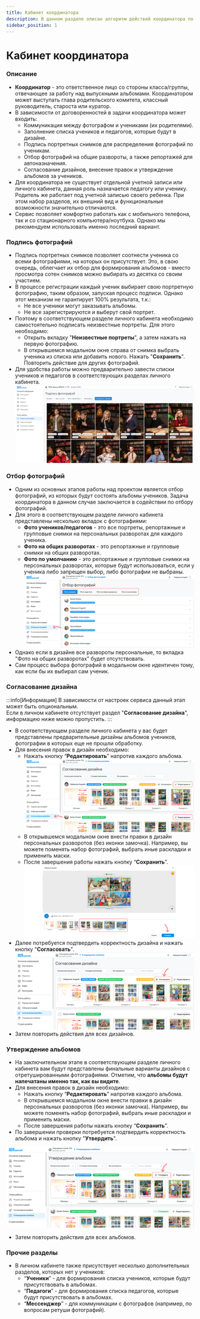 ```yaml
---
title: Кабинет координатора
description: В данном разделе описан алгоритм действий координатора по подготовке альбома
sidebar_position: 1
---
```


# Кабинет координатора

### Описание
* __Координатор__ - это ответственное лицо со стороны класса/группы, отвечающее за работу над выпускными альбомами. Координатором может выступать глава родительского комитета, классный руководитель, староста или куратор. 
* В зависимости от договоренностей в задачи координатора может входить:
    + Коммуникация между фотографом и учениками (их родителями).
    + Заполнение списка учеников и педагогов, которые будут в дизайне.
    + Подпись портретных снимков для распределения фотографий по ученикам.
    + Отбор фотографий на общие развороты, а также репортажей для автоназначения. 
    + Согласование дизайнов, внесение правок и утверждение альбомов за учеников.
* Для координатора не существует отдельной учетной записи или личного кабинета, данная роль назначается педагогу или ученику. Родитель же работает под учетной записью своего ребенка. При этом набор разделов, их внешний вид и функциональные возможности значительно отличаются.
* Сервис позволяет комфортно работать как с мобильного телефона, так и со стационарного компьютера/ноутбука. Однако мы рекомендуем использовать именно последний вариант.

### Подпись фотографий
* Подпись портретных снимков позволяет соотнести ученика со всеми фотографиями, на которых он присутствует. Это, в свою очередь, облегчает их отбор для формирования альбомов - вместо просмотра сотен снимков можно выбирать из десятка со своим участием.
* В процессе регистрации каждый ученик выбирает свою портретную фотографию, таким образом, запуская процесс подписи. Однако этот механизм не гарантирует 100% результата, т.к.:
    + Не все ученики могут заказывать альбомы.
    + Не все зарегистрируются и выберут свой портрет.
* Поэтому в соответствующем разделе личного кабинета необходимо самостоятельно подписать неизвестные портреты. Для этого необходимо:
    + Открыть вкладку "__Неизвестные портреты__", а затем нажать на первую фотографию.
    + В открывшемся модальном окне справа от снимка выбрать ученика из списка или добавить нового. Нажать "__Сохранить__". Повторить действие для других фотографий.
* Для удобства работы можно предварительно завести списки учеников и педагогов в соответствующих разделах личного кабинета.
![](../_media/general/lk-coordinator-sign-photos.png)

### Отбор фотографий
* Одним из основных этапов работы над проектом является отбор фотографий, из которых будут состоять альбомы учеников. Задача координатора в данном случае заключается в содействии по отбору фотографий.
* Для этого в соответствующем разделе личного кабинета представлены несколько вкладок с фотографиями:
    + __Фото учеников/педагогов__ - это все портреты, репортажные и групповые снимки на персональных разворотах для каждого ученика.
    + __Фото на общих разворотах__ - это репортажные и групповые снимки на общих разворотах.
    + __Фото по умолчанию__ - это репортажные и групповые снимки на персональных разворотах, которые будут использоваться, если у ученика либо запрещен выбор, либо фотографии не выбраны.
    ![](../_media/general/photo-selection-section.png)
* Однако если в дизайне все развороты персональные, то вкладка "Фото на общих разворотах" будет отсутствовать.
* Сам процесс выбора фотографий в модальном окне идентичен тому, как если бы их выбирал сам ученик.

### Согласование дизайна
:::info[Информация]
В зависимости от настроек сервиса данный этап может быть опциональным.<br/> Если в личном кабинете отсутствует раздел "__Согласование дизайна__", информацию ниже можно пропустить.
:::
* В соответствующем разделе личного кабинета у вас будет представлены предварительные дизайны альбомов учеников, фотографии в которых еще не прошли обработку. 
* Для внесения правок в дизайн необходимо:
    + Нажать кнопку “__Редактировать__” напротив каждого альбома.
    ![](../_media/general/edit-button.png)
    +  В открывшемся модальном окне внести правки в дизайн персональных разворотов (без иконки замочка). Например, вы можете поменять набор фотографий, выбрать иные раскладки и применить маски. 
    + После завершения работы нажать кнопку “__Сохранить__”.
    ![](../_media/general/layout-edit-save.png)
* Далее потребуется подтвердить корректность дизайна и нажать кнопку "__Согласовать__".
![](../_media/general/approve-button.png)
* Затем повторить действия для всех дизайнов.

### Утверждение альбомов   
* На заключительном этапе в соответствующем разделе личного кабинета вам будут представлены финальные варианты дизайнов с отретушированными фотографиями. Отметим, что __альбомы будут напечатаны именно так, как вы видите__.
* Для внесения правок в дизайн необходимо:
    + Нажать кнопку “__Редактировать__” напротив каждого альбома.
    +  В открывшемся модальном окне внести правки в дизайн персональных разворотов (без иконки замочка). Например, вы можете поменять набор фотографий, выбрать иные раскладки и применить маски. 
    + После завершения работы нажать кнопку “__Сохранить__”.
* По завершении проверки  потребуется подтвердить корректность альбома и нажать кнопку "__Утвердить__".

![](../_media/general/confirm-button.png)
* Затем повторить действия для всех альбомов.

### Прочие разделы
* В личном кабинете также присутствует несколько дополнительных разделов, которых нет у учеников:
    + “__Ученики__” - для формирования списка учеников, которые будут присутствовать в альбомах.
    + “__Педагоги__” - для формирования списка педагогов, которые будут присутствовать в альбомах.
    + “__Мессенджер__” - для коммуникации с фотографов (например, по вопросам ретуши фотографий).
